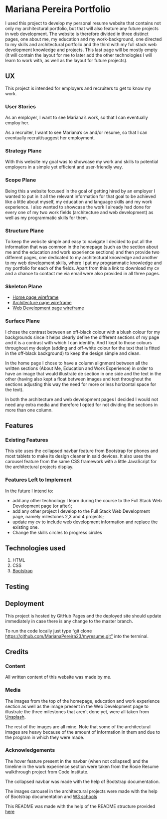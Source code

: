 # Mariana Pereira Portfolio

I used this project to develop my personal resume website that contains not only my architectural portfolio, but that will also feature any future projects in web development. The website is therefore divided in three distinct pages, one about me, my education and my work-background, one directed to my skills and architectural portfolio and the third with my full stack web development knowledge and projects.
This last page will be mostly empty (it will contain the layout for me to later add the other technologies I will learn to work with, as well as the layout for future projects).

## UX

This project is intended for employers and recruiters to get to know my work.

### User Stories

As an employer, I want to see Mariana’s work, so that I can eventually employ her.

As a recruiter, I want to see Mariana’s cv and/or resume, so that I can eventually recruit/suggest her employment.

### Strategy Plane

With this website my goal was to showcase my work and skills to potential employers in a simple yet efficient and user-friendly way.

### Scope Plane

Being this a website focused in the goal of getting hired by an employer I wanted to put in it all the relevant information for that goal to be achieved like a little about myself, my education and language skills and my work experience. I also wanted to showcase the work I already had done for every one of my two work fields (architecture and web development) as well as my programmatic skills for them.

### Structure Plane

To keep the website simple and easy to navigate I decided to put all the information that was common in the homepage (such as the section about me and the education and work experience sections) and then provide two different pages, one dedicated to my architectural knowledge and another to my web development skills, where I put my programmatic knowledge and my portfolio for each of the fields. Apart from this a link to download my cv and a chance to contact me via email were also provided in all three pages.

### Skeleton Plane

-	[Home page wireframe](wireframes/home.jpg)
-	[Architecture page wireframe](wireframes/architecture.jpg)
-	[Web Development page wireframe](wireframes/webdevelopment.jpg)

### Surface Plane

I chose the contrast between an off-black colour with a blush colour for my backgrounds since it helps clearly define the different sections of my page and it is a contrast with which I can identify. And I kept to those colours throughout my design (adding and off-white colour for the text that is fitted in the off-black background) to keep the design simple and clean.

In the home page I chose to have a column alignment between all the written sections (About Me, Education and Work Experience) in order to have an image that would illustrate de section in one side and the text in the other (having also kept a float between images and text throughout the sections adjusting this way the need for more or less horizontal space for the text).

In both the architecture and web development pages I decided I would not need any extra media and therefore I opted for not dividing the sections in more than one column.

## Features

### Existing Features

This site uses the collapsed navbar feature from Bootstrap for phones and most tablets to make its design cleaner in said devices. It also uses the carousel feature from the same CSS framework with a little JavaScript for the architectural projects display.

### Features Left to Implement

In the future I intend to:
-	add any other technology I learn during the course to the Full Stack Web Development page (or after);
-	add any other project I develop to the Full Stack Web Development page, namely milestones 2,3 and 4 projects;
-	update my cv to include web development information and replace the existing one.
-	Change the skills circles to progress circles

## Technologies used

1.	HTML
2.	CSS
3.	[Bootstrap](https://getbootstrap.com/)

## Testing

## Deployment

This project is hosted by GitHub Pages and the deployed site should update immediately in case there is any change to the master branch.

To run the code locally just type “git clone https://github.com/MarianaPereira23/myresume.git” into the terminal.

## Credits

### Content 

All written content of this website was made by me.

### Media 

The images from the top of the homepage, education and work experience section as well as the image present in the Web Development page to illustrate the three milestones that aren’t done yet, were all taken from [Unsplash](https://unsplash.com/).

The rest of the images are all mine. Note that some of the architectural images are heavy because of the amount of information in them and due to the program in which they were made.

### Acknowledgements

The hover feature present in the navbar (when not collapsed) and the timeline in the work experience section were taken from the Rosie Resume walkthrough project from Code Institute.

The collapsed navbar was made with the help of Bootstrap documentation.

The images carousel in the architectural projects were made with the help of Bootstrap documentation and [W3 schools](https://www.w3schools.com/bootstrap/bootstrap_carousel.asp)

This README was made with the help of the README structure provided [here](https://github.com/Code-Institute-Solutions/readme-template)


